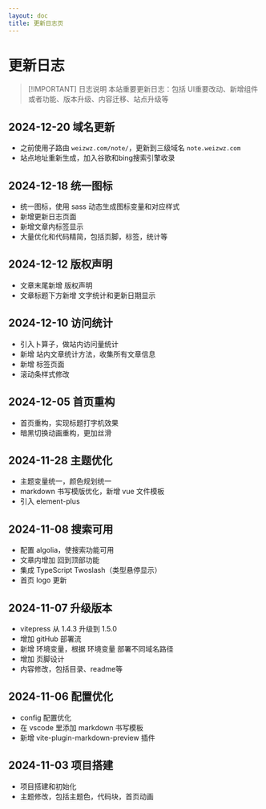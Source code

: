 ```yaml
---
layout: doc
title: 更新日志页
---
```


# 更新日志

> [!IMPORTANT] 日志说明
> 本站重要更新日志：包括 UI重要改动、新增组件或者功能、版本升级、内容迁移、站点升级等

## 2024-12-20 域名更新

+ 之前使用子路由 `weizwz.com/note/`，更新到三级域名 `note.weizwz.com`
+ 站点地址重新生成，加入谷歌和bing搜索引擎收录

## 2024-12-18 统一图标

+ 统一图标，使用 sass 动态生成图标变量和对应样式
+ 新增更新日志页面
+ 新增文章内标签显示
+ 大量优化和代码精简，包括页脚，标签，统计等

## 2024-12-12 版权声明

+ 文章末尾新增 版权声明
+ 文章标题下方新增 文字统计和更新日期显示

## 2024-12-10 访问统计

+ 引入卜算子，做站内访问量统计
+ 新增 站内文章统计方法，收集所有文章信息
+ 新增 标签页面
+ 滚动条样式修改

## 2024-12-05 首页重构

+ 首页重构，实现标题打字机效果
+ 暗黑切换动画重构，更加丝滑

## 2024-11-28 主题优化

+ 主题变量统一，颜色规划统一
+ markdown 书写模版优化，新增 vue 文件模板
+ 引入 element-plus

## 2024-11-08 搜索可用

+ 配置 algolia，使搜索功能可用
+ 文章内增加 回到顶部功能
+ 集成 TypeScript Twoslash（类型悬停显示）
+ 首页 logo 更新

## 2024-11-07 升级版本

+ vitepress 从 1.4.3 升级到 1.5.0
+ 增加 gitHub 部署流
+ 新增 环境变量，根据 环境变量 部署不同域名路径
+ 增加 页脚设计
+ 内容修改，包括目录、readme等

## 2024-11-06 配置优化

+ config 配置优化
+ 在 vscode 里添加 markdown 书写模板
+ 新增 vite-plugin-markdown-preview 插件

## 2024-11-03 项目搭建

+ 项目搭建和初始化
+ 主题修改，包括主题色，代码块，首页动画